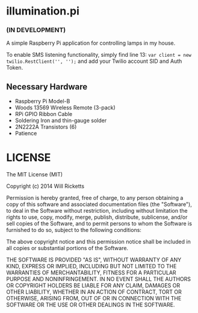 illumination.pi
===============

### (IN DEVELOPMENT)

A simple Raspberry Pi application for controlling lamps in my house.

To enable SMS listening functionality, simply find line 13:
 `var client = new twilio.RestClient('', '');` and add your Twilio account SID and Auth Token.

Necessary Hardware
------------------

* Raspberry Pi Model-B
* Woods 13569 Wireless Remote (3-pack)
* RPi GPIO Ribbon Cable
* Soldering Iron and thin-gauge solder
* 2N2222A Transistors (6)
* Patience

LICENSE
=======
The MIT License (MIT)

Copyright (c) 2014 Will Ricketts

Permission is hereby granted, free of charge, to any person obtaining a copy
of this software and associated documentation files (the "Software"), to deal
in the Software without restriction, including without limitation the rights
to use, copy, modify, merge, publish, distribute, sublicense, and/or sell
copies of the Software, and to permit persons to whom the Software is
furnished to do so, subject to the following conditions:

The above copyright notice and this permission notice shall be included in all
copies or substantial portions of the Software.

THE SOFTWARE IS PROVIDED "AS IS", WITHOUT WARRANTY OF ANY KIND, EXPRESS OR
IMPLIED, INCLUDING BUT NOT LIMITED TO THE WARRANTIES OF MERCHANTABILITY,
FITNESS FOR A PARTICULAR PURPOSE AND NONINFRINGEMENT. IN NO EVENT SHALL THE
AUTHORS OR COPYRIGHT HOLDERS BE LIABLE FOR ANY CLAIM, DAMAGES OR OTHER
LIABILITY, WHETHER IN AN ACTION OF CONTRACT, TORT OR OTHERWISE, ARISING FROM,
OUT OF OR IN CONNECTION WITH THE SOFTWARE OR THE USE OR OTHER DEALINGS IN THE
SOFTWARE.
